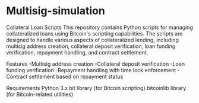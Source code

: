 # Multisig-simulation
Collateral Loan Scripts
This repository contains Python scripts for managing collateralized loans using Bitcoin's scripting capabilities. The scripts are designed to handle various aspects of collateralized lending, including multisig address creation, collateral deposit verification, loan funding verification, repayment handling, and contract settlement.

Features
-Multisig address creation
-Collateral deposit verification
-Loan funding verification
-Repayment handling with time lock enforcement
-Contract settlement based on repayment status

Requirements
Python 3.x
bit library (for Bitcoin scripting)
bitcoinlib library (for Bitcoin-related utilities)
